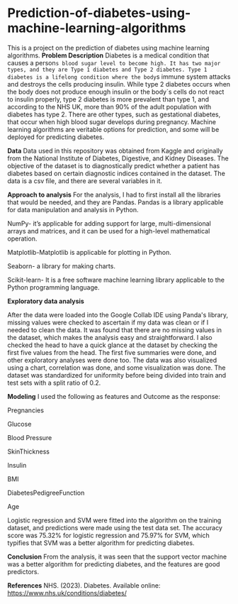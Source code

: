 # Prediction-of-diabetes-using-machine-learning-algorithms

This is a project on the prediction of diabetes using machine learning algorithms. 
**Problem Description**
Diabetes is a medical condition that causes a person`s blood sugar level to become high. It has two major types, and they are Type 1 diabetes and Type 2 diabetes. Type 1 diabetes is a lifelong condition where the body`s immune system attacks and destroys the cells producing insulin.  While type 2 diabetes occurs when the body does not produce enough insulin or the body`s cells do not react to insulin properly, type 2 diabetes is more prevalent than type 1, and according to the NHS UK, more than 90% of the adult population with diabetes has type 2. There are other types, such as gestational diabetes, that occur when high blood sugar develops during pregnancy. Machine learning algorithms are veritable options for prediction, and some will be deployed for predicting diabetes. 



**Data**
Data used in this repository was obtained from Kaggle and originally from the National Institute of Diabetes, Digestive, and Kidney Diseases. The objective of the dataset is to diagnostically predict whether a patient has diabetes based on certain diagnostic indices contained in the dataset. The data is a csv file, and there are several variables in it. 



**Approach to analysis**
For the analysis, I had to first install all the libraries that would be needed, and they are Pandas. Pandas is a library applicable for data manipulation and analysis in Python.

NumPy- it’s applicable for adding support for large, multi-dimensional arrays and matrices, and it can be used for a high-level mathematical operation.

Matplotlib-Matplotlib is applicable for plotting in Python.

Seaborn- a library for making charts.

Scikit-learn- It is a free software machine learning library applicable to the Python programming language.

**Exploratory data analysis**

After the data were loaded into the Google Collab IDE using Panda's library, missing values were checked to ascertain if my data was clean or if I needed to clean the data. It was found that there are no missing values in the dataset, which makes the analysis easy and straightforward. I also checked the head to have a quick glance at the dataset by checking the first five values from the head. The first five summaries were done, and other exploratory analyses were done too. The data was also visualized using a chart, correlation was done, and some visualization was done. The dataset was standardized for uniformity before being divided into train and test sets with a split ratio of 0.2. 




**Modeling**
I used the following as features and Outcome as the response:

Pregnancies

Glucose

Blood Pressure 

SkinThickness

Insulin

BMI

DiabetesPedigreeFunction

Age


Logistic regression and SVM were fitted into the algorithm on the training dataset, and predictions were made using the test data set. The accuracy score was 75.32% for logistic regression and 75.97% for SVM, which typifies that SVM was a better algorithm for predicting diabetes.

**Conclusion**
From the analysis, it was seen that the support vector machine was a better algorithm for predicting diabetes, and the features are good predictors. 

**References**
NHS. (2023). Diabetes. Available online: https://www.nhs.uk/conditions/diabetes/
